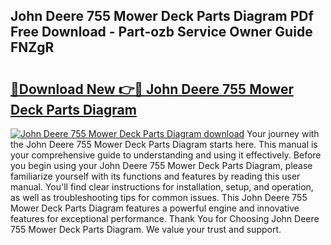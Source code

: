 ## John Deere 755 Mower Deck Parts Diagram PDf Free Download - Part-ozb Service Owner Guide FNZgR

# <h2><a href="http://dfrbs8.blite.top/?on=John+Deere+755+Mower+Deck+Parts+Diagram">🔗Download New 👉🔴 John Deere 755 Mower Deck Parts Diagram</a></h2>

[![John Deere 755 Mower Deck Parts Diagram download](https://i.imgur.com/lujVjoI.png)](http://dfrbs8.blite.top/?on=John+Deere+755+Mower+Deck+Parts+Diagram)
Your journey with the John Deere 755 Mower Deck Parts Diagram starts here. This manual is your comprehensive guide to understanding and using it effectively. Before you begin using your John Deere 755 Mower Deck Parts Diagram, please familiarize yourself with its functions and features by reading this user manual. You'll find clear instructions for installation, setup, and operation, as well as troubleshooting tips for common issues. This John Deere 755 Mower Deck Parts Diagram features a powerful engine and innovative features for exceptional performance. Thank You for Choosing John Deere 755 Mower Deck Parts Diagram. We value your trust and support.
